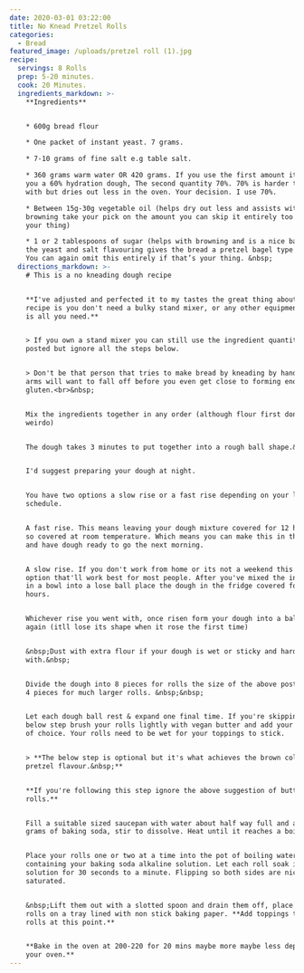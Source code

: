 ```yaml
---
date: 2020-03-01 03:22:00
title: No Knead Pretzel Rolls
categories:
  - Bread
featured_image: /uploads/pretzel roll (1).jpg
recipe:
  servings: 8 Rolls
  prep: 5-20 minutes.
  cook: 20 Minutes.
  ingredients_markdown: >-
    **Ingredients**


    * 600g bread flour

    * One packet of instant yeast. 7 grams.

    * 7-10 grams of fine salt e.g table salt.

    * 360 grams warm water OR 420 grams. If you use the first amount it’ll give
    you a 60% hydration dough, The second quantity 70%. 70% is harder to work
    with but dries out less in the oven. Your decision. I use 70%.

    * Between 15g-30g vegetable oil (helps dry out less and assists with
    browning take your pick on the amount you can skip it entirely too if that’s
    your thing)

    * 1 or 2 tablespoons of sugar (helps with browning and is a nice balance to
    the yeast and salt flavouring gives the bread a pretzel bagel type flavour.
    You can again omit this entirely if that’s your thing. &nbsp;
  directions_markdown: >-
    # This is a no kneading dough recipe


    **I've adjusted and perfected it to my tastes the great thing about this
    recipe is you don't need a bulky stand mixer, or any other equipment. Time
    is all you need.**


    > If you own a stand mixer you can still use the ingredient quantities
    posted but ignore all the steps below.


    > Don't be that person that tries to make bread by kneading by hand. Your
    arms will want to fall off before you even get close to forming enough
    gluten.<br>&nbsp;


    Mix the ingredients together in any order (although flour first don’t be a
    weirdo)


    The dough takes 3 minutes to put together into a rough ball shape.&nbsp;


    I'd suggest preparing your dough at night.


    You have two options a slow rise or a fast rise depending on your life
    schedule.


    A fast rise. This means leaving your dough mixture covered for 12 hours or
    so covered at room temperature. Which means you can make this in the evening
    and have dough ready to go the next morning.


    A slow rise. If you don't work from home or its not a weekend this is the
    option that'll work best for most people. After you've mixed the ingredients
    in a bowl into a lose ball place the dough in the fridge covered for 24-48
    hours.


    Whichever rise you went with, once risen form your dough into a ball shape
    again (itll lose its shape when it rose the first time)


    &nbsp;Dust with extra flour if your dough is wet or sticky and hard to work
    with.&nbsp;


    Divide the dough into 8 pieces for rolls the size of the above post or into
    4 pieces for much larger rolls. &nbsp;&nbsp;


    Let each dough ball rest & expand one final time. If you're skipping the
    below step brush your rolls lightly with vegan butter and add your toppings
    of choice. Your rolls need to be wet for your toppings to stick.


    > **The below step is optional but it's what achieves the brown colour and
    pretzel flavour.&nbsp;**


    **If you're following this step ignore the above suggestion of buttering the
    rolls.**


    Fill a suitable sized saucepan with water about half way full and add 80
    grams of baking soda, stir to dissolve. Heat until it reaches a boil.


    Place your rolls one or two at a time into the pot of boiling water
    containing your baking soda alkaline solution. Let each roll soak in the
    solution for 30 seconds to a minute. Flipping so both sides are nicely
    saturated.


    &nbsp;Lift them out with a slotted spoon and drain them off, place your
    rolls on a tray lined with non stick baking paper. **Add toppings to the
    rolls at this point.**


    **Bake in the oven at 200-220 for 20 mins maybe more maybe less depending on
    your oven.**
---
```


